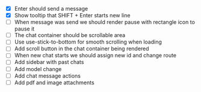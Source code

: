 - [x] Enter should send a message
- [x] Show tooltip that SHIFT + Enter starts new line
- [ ] When message was send we should render pause with rectangle icon to pause
      it
- [ ] The chat container should be scrollable area
- [ ] Use use-stick-to-bottom for smooth scrolling when loading
- [ ] Add scroll button in the chat container being rendered
- [ ] When new chat starts we should assign new id and change route
- [ ] Add sidebar with past chats
- [ ] Add model change
- [ ] Add chat message actions
- [ ] Add pdf and image attachments
